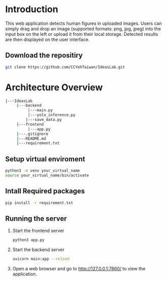 # Introduction
This web application detects human figures in uploaded images. Users can simply drag and drop an image (supported formats: png, jpg, jpeg) into the input box on the left or upload it from their local storage. Detected results are then displayed on the user interface.


## Download the repositiry
```bash
git clone https://github.com/CCYehTaiwan/IdeasLab.git
```

# Architecture Overview
```bash
|---IdeasLab
     |---backend
          |---main.py
          |---yolo_inference.py
         |---save_data.py
     |---frontend
          |---app.py
     |---.gitignore
     |---README.md
     |---requirement.txt

```


## Setup virtual enviroment
```bash
python3 -m venv your_virtual_name
source your_virtual_name/bin/activate
```

## Intall Required packages
```bash
pip install -r requirement.txt
```

## Running the server

1. Start the frontend server
   ```bash
   python3 app.py
   ```
2. Start the backend server
   ```bash
   uvicorn main:app --reload
   ```
3. Open a web browser and go to http://127.0.0.1:7860/ to view the application.